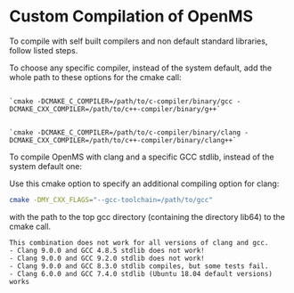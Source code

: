 Custom Compilation of OpenMS
===========================

To compile with self built compilers and non default standard libraries, follow listed steps.

To choose any specific compiler, instead of the system default, add the whole path to these options for the cmake call:

```{tab} GCC

`cmake -DCMAKE_C_COMPILER=/path/to/c-compiler/binary/gcc -DCMAKE_CXX_COMPILER=/path/to/c++-compiler/binary/g++`
  ```
```{tab} Clang

`cmake -DCMAKE_C_COMPILER=/path/to/c-compiler/binary/clang -DCMAKE_CXX_COMPILER=/path/to/c++-compiler/binary/clang++`
```

To compile OpenMS with clang and a specific GCC stdlib, instead of the system default one:

Use this cmake option to specify an additional compiling option for clang:

```bash
cmake -DMY_CXX_FLAGS="--gcc-toolchain=/path/to/gcc"
```

with the path to the top gcc directory (containing the directory lib64) to the cmake call.

```{warning}
This combination does not work for all versions of clang and gcc.
- Clang 9.0.0 and GCC 4.8.5 stdlib does not work!
- Clang 9.0.0 and GCC 9.2.0 stdlib does not work!
- Clang 9.0.0 and GCC 8.3.0 stdlib compiles, but some tests fail.
- Clang 6.0.0 and GCC 7.4.0 stdlib (Ubuntu 18.04 default versions) works
```


